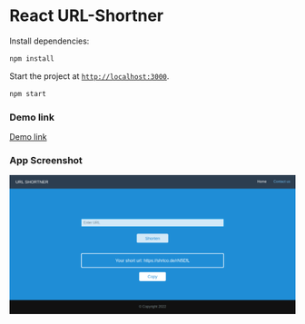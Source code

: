 # React URL-Shortner

Install dependencies:

```sh
npm install
```

Start the project at [`http://localhost:3000`](http://localhost:3000).

```sh
npm start
```
### Demo link
[Demo link](https://mrg-url-shortner.netlify.app/)

### App Screenshot
<div align="center">
    <img src="public/screenshot.png">
</div>